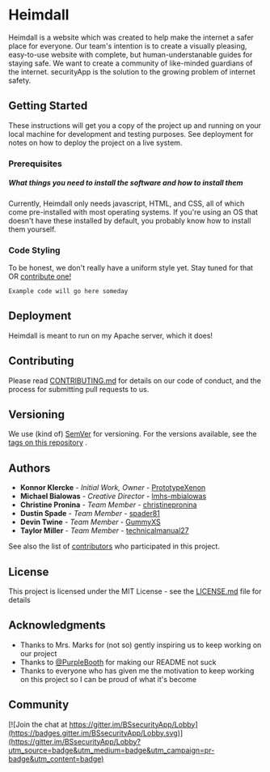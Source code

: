 # Heimdall

Heimdall is a website which was created to help make the internet a safer place for everyone. Our team's intention is to create a visually pleasing, easy-to-use website with complete, but human-understanable guides for staying safe. We want to create a community of like-minded guardians of the internet. securityApp is the solution to the growing problem of internet safety.

## Getting Started

These instructions will get you a copy of the project up and running on your local machine for development and testing purposes. See deployment for notes on how to deploy the project on a live system.

### Prerequisites

##### What things you need to install the software and how to install them

Currently, Heimdall only needs javascript, HTML, and CSS, all of which come pre-installed with most operating systems. If you're using an OS that doesn't have these installed by default, you probably know how to install them yourself.

### Code Styling

To be honest, we don't really have a uniform style yet. Stay tuned for that OR [contribute one!](https://github.com/PrototypeXenon/Heimdall/issues/1)

```
Example code will go here someday
```

## Deployment

Heimdall is meant to run on my Apache server, which it does!

## Contributing

Please read [CONTRIBUTING.md](https://github.com/PrototypeXenon/Heimdall/blob/master/CONTRIBUTING.md) for details on our code of conduct, and the process for submitting pull requests to us.

## Versioning

We use (kind of) [SemVer](http://semver.org/) for versioning. For the versions available, see the [tags on this repository](https://github.com/PrototypeXenon/securityApp/tags) . 

## Authors

* **Konnor Klercke** - *Initial Work, Owner* - [PrototypeXenon](https://github.com/PrototypeXenon)
* **Michael Bialowas** - *Creative Director* - [lmhs-mbialowas](lmhs-mbialowas)
* **Christine Pronina** - *Team Member* - [christinepronina](https://github.com/christinepronina)
* **Dustin Spade** - *Team Member* - [spader81](https://github.com/spader81)
* **Devin Twine** - *Team Member* - [GummyXS](https://github.com/GummyXS)
* **Taylor Miller** - *Team Member* - [technicalmanual27](https://github.com/technicalmanual27)

See also the list of [contributors](https://github.com/PrototypeXenon/Heimdall/contributors) who participated in this project.

## License

This project is licensed under the MIT License - see the [LICENSE.md](LICENSE.md) file for details

## Acknowledgments

* Thanks to Mrs. Marks for (not so) gently inspiring us to keep working on our project
* Thanks to [@PurpleBooth](https://github.com/PurpleBooth) for making our README not suck
* Thanks to everyone who has given me the motivation to keep working on this project so I can be proud of what it's become

## Community

[![Join the chat at https://gitter.im/BSsecurityApp/Lobby](https://badges.gitter.im/BSsecurityApp/Lobby.svg)](https://gitter.im/BSsecurityApp/Lobby?utm_source=badge&utm_medium=badge&utm_campaign=pr-badge&utm_content=badge)

